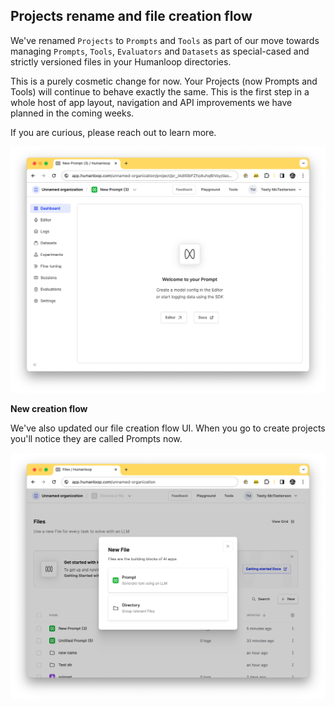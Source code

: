 ## Projects rename and file creation flow

We've renamed `Projects` to `Prompts` and `Tools` as part of our move towards managing `Prompts`, `Tools`, `Evaluators` and `Datasets` as special-cased and strictly versioned files in your Humanloop directories. 

This is a purely cosmetic change for now. Your Projects (now Prompts and Tools) will continue to behave exactly the same. This is the first step in a whole host of app layout, navigation and API improvements we have planned in the coming weeks. 

If you are curious, please reach out to learn more.

<img src= "../../../assets/images/17189fd-image.png" />

**New creation flow**

We've also updated our file creation flow UI. When you go to create projects you'll notice they are called Prompts now.

![](../../../assets/images/c462113-image.png)